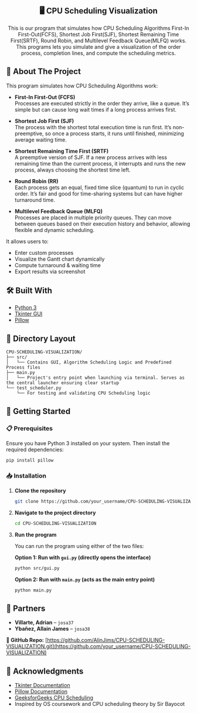 <h2 align="center">🖥️ CPU Scheduling Visualization</h2>

<p align="center">
  This is our program that simulates how CPU Scheduling Algorithms
First-In First-Out(FCFS), Shortest Job First(SJF), 
Shortest Remaining Time First(SRTF), Round Robin, and 
Multilevel Feedback Queue(MLFQ) works. This programs lets you simulate and give a visualization of the order process, completion lines, and compute the scheduling metrics.
</p>

## 📘 About The Project

This program simulates how CPU Scheduling Algorithms work:

- **First-In First-Out (FCFS)**  
  Processes are executed strictly in the order they arrive, like a queue. It’s simple but can cause long wait times if a long process arrives first.

- **Shortest Job First (SJF)**  
  The process with the shortest total execution time is run first. It’s non-preemptive, so once a process starts, it runs until finished, minimizing average waiting time.

- **Shortest Remaining Time First (SRTF)**  
  A preemptive version of SJF. If a new process arrives with less remaining time than the current process, it interrupts and runs the new process, always choosing the shortest time left.

- **Round Robin (RR)**  
  Each process gets an equal, fixed time slice (quantum) to run in cyclic order. It’s fair and good for time-sharing systems but can have higher turnaround time.

- **Multilevel Feedback Queue (MLFQ)**  
  Processes are placed in multiple priority queues. They can move between queues based on their execution history and behavior, allowing flexible and dynamic scheduling.

It allows users to:
- Enter custom processes
- Visualize the Gantt chart dynamically
- Compute turnaround & waiting time
- Export results via screenshot

## 🛠️ Built With

- [Python 3](https://www.python.org/)
- [Tkinter GUI](https://docs.python.org/3/library/tkinter.html)
- [Pillow](https://python-pillow.org/)

## 📁 Directory Layout

```
CPU-SCHEDULING-VISUALIZATION/
├── src/
│   └── Contains GUI, Algorithm Scheduling Logic and Predefined Process files
├── main.py
│   └── Project's entry point when launching via terminal. Serves as the central launcher ensuring clear startup
└── test_scheduler.py
    └── For testing and validating CPU Scheduling logic
```

## 🚀 Getting Started

### 📋 Prerequisites

Ensure you have Python 3 installed on your system. Then install the required dependencies:

```bash
pip install pillow
```

### 📥 Installation

1. **Clone the repository**
   ```bash
   git clone https://github.com/your_username/CPU-SCHEDULING-VISUALIZATION.git
   ```

2. **Navigate to the project directory**
   ```bash
   cd CPU-SCHEDULING-VISUALIZATION
   ```

3. **Run the program**
   
   You can run the program using either of the two files:
   
   **Option 1: Run with `gui.py` (directly opens the interface)**
   ```bash
   python src/gui.py
   ```
   
   **Option 2: Run with `main.py` (acts as the main entry point)**
   ```bash
   python main.py
   ```

## 👥 Partners

* **Villarte, Adrian** – `josa37`
* **Ybañez, Allain James** – `josa38`

**🔗 GitHub Repo:** [https://github.com/AlinJims/CPU-SCHEDULING-VISUALIZATION.git](https://github.com/your_username/CPU-SCHEDULING-VISUALIZATION)

## 🙌 Acknowledgments

* [Tkinter Documentation](https://docs.python.org/3/library/tkinter.html)
* [Pillow Documentation](https://python-pillow.org/)
* [GeeksforGeeks CPU Scheduling](https://www.geeksforgeeks.org/cpu-scheduling-in-operating-systems/)
* Inspired by OS coursework and CPU scheduling theory by Sir Bayocot

